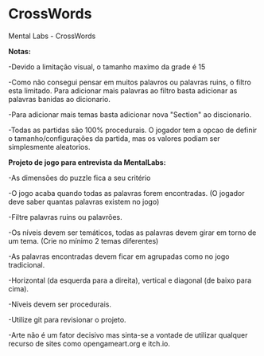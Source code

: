 # CrossWords
Mental Labs - CrossWords

<b>Notas:</b>

  -Devido a limitação visual, o tamanho maximo da grade é 15
  
  -Como não consegui pensar em muitos palavros ou palavras ruins, o filtro esta limitado. Para adicionar mais palavras ao filtro basta adicionar as palavras banidas ao dicionario.
  
  -Para adicionar mais temas basta adicionar nova "Section" ao discionario.
  
  -Todas as partidas são 100% procedurais. O jogador tem a opcao de definir o tamanho/configurações da partida, mas os valores podiam ser simplesmente aleatorios.
  




<b>Projeto de jogo para entrevista da MentalLabs:</b>

-As dimensões do puzzle fica a seu critério

-O jogo acaba quando todas as palavras forem encontradas. (O jogador deve saber quantas palavras existem no jogo)

-Filtre palavras ruins ou palavrões.

-Os níveis devem ser temáticos, todas as palavras devem girar em torno de um tema. (Crie no mínimo 2 temas diferentes)

-As palavras encontradas devem ficar em agrupadas como no jogo tradicional.

-Horizontal (da esquerda para a direita), vertical e diagonal (de baixo para cima).

-Níveis devem ser procedurais.

-Utilize git para revisionar o projeto.

-Arte não é um fator decisivo mas sinta-se a vontade de utilizar qualquer recurso de sites como opengameart.org e itch.io.

